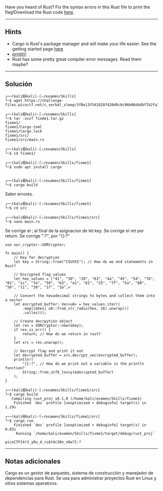 Have you heard of Rust? Fix the syntax errors in this Rust file to print the flag!Download the Rust code [here](https://challenge-files.picoctf.net/c_verbal_sleep/3f0e13f541928f420d9c8c96b06d4dbf7b2fa18b15adbd457108e8c80a1f5883/fixme1.tar.gz).
________
## Hints
* Cargo is Rust's package manager and will make your life easier. See the getting started page [here](https://doc.rust-lang.org/book/ch01-03-hello-cargo.html)
* [println!](https://doc.rust-lang.org/std/macro.println.html)
* Rust has some pretty great compiler error messages. Read them maybe?
____________
## Solución


```
┌──(kali㉿kali)-[~/examen/Skills]
└─$ wget https://challenge-files.picoctf.net/c_verbal_sleep/3f0e13f541928f420d9c8c96b06d4dbf7b2fa18b15adbd457108e8c80a1f5883/fixme1.tar.gz

┌──(kali㉿kali)-[~/examen/Skills]
└─$ tar -xvzf fixme1.tar.gz 
fixme1/
fixme1/Cargo.toml
fixme1/Cargo.lock
fixme1/src/
fixme1/src/main.rs

┌──(kali㉿kali)-[~/examen/Skills]
└─$ cd fixme1/         

┌──(kali㉿kali)-[~/examen/Skills/fixme1]
└─$ sudo apt install cargo 


┌──(kali㉿kali)-[~/examen/Skills/fixme1]
└─$ cargo build   
```

Salen errores.

```
┌──(kali㉿kali)-[~/examen/Skills/fixme1]
└─$ cd src     

┌──(kali㉿kali)-[~/examen/Skills/fixme1/src]
└─$ nano main.rs  
```

Se corrige el ; al final de la asignacion de let key. Se corrige el ret por return. Se corrige  ":?", por "{}:?"

```
use xor_cryptor::XORCryptor;

fn main() {
    // Key for decryption
    let key = String::from("CSUCKS"); // How do we end statements in Rust?

    // Encrypted flag values
    let hex_values = ["41", "30", "20", "63", "4a", "45", "54", "76", "01", "1c", "7e", "59", "63", "e1", "61", "25", "7f", "5a", "60", "50", "11", "38", "1f", "3a",>

    // Convert the hexadecimal strings to bytes and collect them into a vector
    let encrypted_buffer: Vec<u8> = hex_values.iter()
        .map(|&hex| u8::from_str_radix(hex, 16).unwrap())
        .collect();

    // Create decrpytion object
    let res = XORCryptor::new(&key);
    if res.is_err() {
        return; // How do we return in rust?
    }
    let xrc = res.unwrap();

    // Decrypt flag and print it out
    let decrypted_buffer = xrc.decrypt_vec(encrypted_buffer);
    println!( 
        "{}:?", // How do we print out a variable in the println function? 
        String::from_utf8_lossy(&decrypted_buffer)
    );
}
```


```
┌──(kali㉿kali)-[~/examen/Skills/fixme1/src]
└─$ cargo build 
   Compiling rust_proj v0.1.0 (/home/kali/examen/Skills/fixme1)
    Finished `dev` profile [unoptimized + debuginfo] target(s) in 1.29s
    
┌──(kali㉿kali)-[~/examen/Skills/fixme1/src]
└─$ cargo run  
    Finished `dev` profile [unoptimized + debuginfo] target(s) in 0.03s
     Running `/home/kali/examen/Skills/fixme1/target/debug/rust_proj`
     
picoCTF{4r3_y0u_4_ru$t4c30n_n0w?}:?
```
_________
## Notas adicionales
Cargo es un gestor de paquetes, sistema de construcción y manejador de dependencias para Rust. Se usa para administrar proyectos Rust en Linux y otros sistemas operativos. 